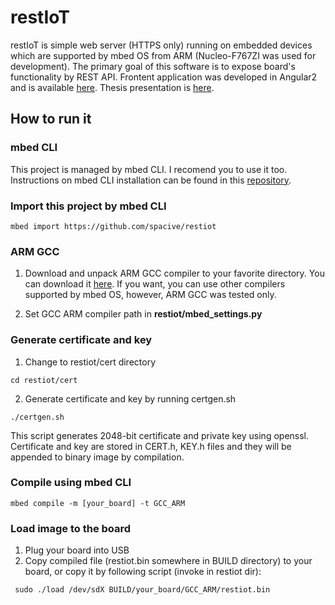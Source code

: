 # restIoT

restIoT is simple web server (HTTPS only) running on embedded devices which are supported by mbed OS from ARM (Nucleo-F767ZI was used for development). The primary goal of this software is to expose board's functionality by REST API.
Frontent application was developed in Angular2 and is available [here](https://github.com/spacive/restiot-front).
Thesis presentation is [here](https://docs.google.com/presentation/d/1Q_GbiYjXs6qtgpCUG_tKK7hVaYQ6aeGqfpdrr_9Sp0k/edit?usp=sharing).

## How to run it


### mbed CLI

This project is managed by mbed CLI. I recomend you to use it too. Instructions on mbed CLI installation
can be found in this [repository](https://github.com/ARMmbed/mbed-cli#installing-mbed-cli).

### Import this project by mbed CLI
```
mbed import https://github.com/spacive/restiot
```

### ARM GCC

1. Download and unpack ARM GCC compiler to your favorite directory. You can download it [here](https://developer.arm.com/open-source/gnu-toolchain/gnu-rm0). If you want, you can use other compilers supported by mbed OS, however, ARM GCC was tested only.

2. Set GCC ARM compiler path in **restiot/mbed_settings.py**

### Generate certificate and key
1. Change to restiot/cert directory
```
cd restiot/cert
````
2. Generate certificate and key by running certgen.sh
```
./certgen.sh
````
This script generates 2048-bit certificate and private key using openssl. Certificate and key are stored in CERT.h, KEY.h files and they will be appended to binary image by compilation.

### Compile using mbed CLI
```
mbed compile -m [your_board] -t GCC_ARM
```

### Load image to the board
1. Plug your board into USB
2. Copy compiled file (restiot.bin somewhere in BUILD directory) to your board, or copy it by following script (invoke in restiot dir):
```
 sudo ./load /dev/sdX BUILD/your_board/GCC_ARM/restiot.bin
